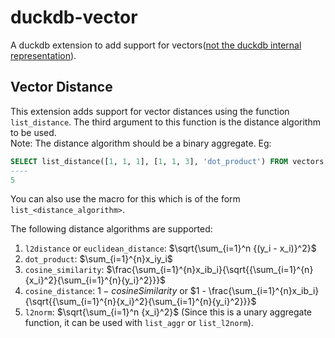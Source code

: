 # duckdb-vector
A duckdb extension to add support for vectors([not the duckdb internal representation](https://duckdb.org/internals/vector.html#vector-format)).

## Vector Distance
This extension adds support for vector distances using the function `list_distance`.
The third argument to this function is the distance algorithm to be used.   
Note: The distance algorithm should be a binary aggregate.
Eg: 
```sql
SELECT list_distance([1, 1, 1], [1, 1, 3], 'dot_product') FROM vectors;
----
5
```
You can also use the macro for this which is of the form `list_<distance_algorithm>`.

The following distance algorithms are supported: 
1. `l2distance` or `euclidean_distance`: $\sqrt{\sum_{i=1}^n {(y_i - x_i)}^2}$
2. `dot_product`: $\sum_{i=1}^{n}x_iy_i$
3. `cosine_similarity`: $\frac{\sum_{i=1}^{n}x_ib_i}{\sqrt{{\sum_{i=1}^{n}{x_i}^2}{\sum_{i=1}^{n}{y_i}^2}}}$
4. `cosine_distance`: $1 - cosineSimilarity$ or $1 - \frac{\sum_{i=1}^{n}x_ib_i}{\sqrt{{\sum_{i=1}^{n}{x_i}^2}{\sum_{i=1}^{n}{y_i}^2}}}$
5. `l2norm`: $\sqrt{\sum_{i=1}^n {x_i}^2}$ (Since this is a unary aggregate function, it can be used with `list_aggr` or `list_l2norm`).

